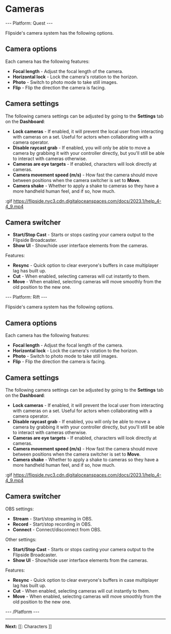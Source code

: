 # Cameras

--- Platform: Quest ---

Flipside's camera system has the following options.

## Camera options

Each camera has the following features:

- **Focal length** - Adjust the focal length of the camera.
- **Horizontal lock** - Lock the camera's rotation to the horizon.
- **Photo** - Switch to photo mode to take still images.
- **Flip** - Flip the direction the camera is facing.

## Camera settings

The following camera settings can be adjusted by going to the **Settings** tab on the **Dashboard**:

- **Lock cameras** - If enabled, it will prevent the local user from interacting with cameras on a set. Useful for actors when collaborating with a camera operator.
- **Disable raycast grab** - If enabled, you will only be able to move a camera by grabbing it with your controller directly, but you'll still be able to interact with cameras otherwise.
- **Cameras are eye targets** - If enabled, characters will look directly at cameras.
- **Camera movement speed (m/s)** - How fast the camera should move between positions when the camera switcher is set to **Move**.
- **Camera shake** - Whether to apply a shake to cameras so they have a more handheld human feel, and if so, how much.

:gif https://flipside.nyc3.cdn.digitaloceanspaces.com/docs/2023.1/help_4-4_9.mp4

## Camera switcher

- **Start/Stop Cast** - Starts or stops casting your camera output to the Flipside Broadcaster.
- **Show UI** - Show/hide user interface elements from the cameras.

Features:

- **Resync** - Quick option to clear everyone's buffers in case multiplayer lag has built up.
- **Cut** - When enabled, selecting cameras will cut instantly to them.
- **Move** - When enabled, selecting cameras will move smoothly from the old position to the new one.

--- Platform: Rift ---

Flipside's camera system has the following options.

## Camera options

Each camera has the following features:

- **Focal length** - Adjust the focal length of the camera.
- **Horizontal lock** - Lock the camera's rotation to the horizon.
- **Photo** - Switch to photo mode to take still images.
- **Flip** - Flip the direction the camera is facing.

## Camera settings

The following camera settings can be adjusted by going to the **Settings** tab on the **Dashboard**:

- **Lock cameras** - If enabled, it will prevent the local user from interacting with cameras on a set. Useful for actors when collaborating with a camera operator.
- **Disable raycast grab** - If enabled, you will only be able to move a camera by grabbing it with your controller directly, but you'll still be able to interact with cameras otherwise.
- **Cameras are eye targets** - If enabled, characters will look directly at cameras.
- **Camera movement speed (m/s)** - How fast the camera should move between positions when the camera switcher is set to **Move**.
- **Camera shake** - Whether to apply a shake to cameras so they have a more handheld human feel, and if so, how much.

:gif https://flipside.nyc3.cdn.digitaloceanspaces.com/docs/2023.1/help_4-4_9.mp4

## Camera switcher

OBS settings:

- **Stream** - Start/stop streaming in OBS.
- **Record** - Start/stop recording in OBS.
- **Connect** - Connect/disconnect from OBS.

Other settings:

- **Start/Stop Cast** - Starts or stops casting your camera output to the Flipside Broadcaster.
- **Show UI** - Show/hide user interface elements from the cameras.

Features:

- **Resync** - Quick option to clear everyone's buffers in case multiplayer lag has built up.
- **Cut** - When enabled, selecting cameras will cut instantly to them.
- **Move** - When enabled, selecting cameras will move smoothly from the old position to the new one.

--- /Platform ---

---

**Next:** [[: Characters ]]
